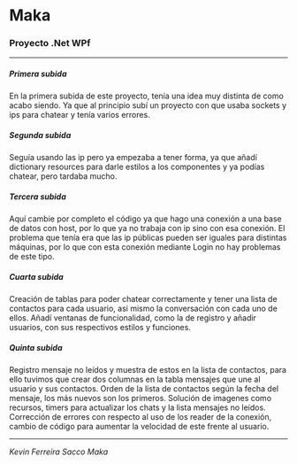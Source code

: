 # Maka
### Proyecto .Net WPf

---

##### Primera subida

En la primera subida de este proyecto, tenía una idea muy distinta de como acabo siendo.
Ya que al principio subí un proyecto con que usaba sockets y ips para chatear y tenía varios errores.

##### Segunda subida

Seguía usando las ip pero ya empezaba a tener forma, ya que añadí dictionary resources para darle estilos a los componentes y ya podías chatear, pero tardaba mucho.

##### Tercera subida

Aquí cambie por completo el código ya que hago una conexión a una base de datos con host, por lo que ya no trabaja con ip sino con esa conexión.
El problema que tenía era que las ip públicas pueden ser iguales para distintas máquinas, por lo que con esta conexión mediante Login no hay problemas de este tipo.

##### Cuarta subida

Creación de tablas para poder chatear correctamente y tener una lista de contactos para cada usuario, asi mismo la conversación con cada uno de ellos.
Añadí ventanas de funcionalidad, como la de registro y añadir usuarios, con sus respectivos estilos y funciones.


##### Quinta subida

Registro mensaje no leídos y muestra de estos en la lista de contactos, para ello tuvimos que crear dos columnas en la tabla mensajes que une al usuario y sus contactos.
Orden de la lista de contactos según la fecha del mensaje, los más nuevos son los primeros.
Solución de imagenes como recursos, timers para actualizar los chats y la lista mensajes no leídos.
Corrección de errores con respecto al uso de los reader de la conexión, cambio de código para aumentar la velocidad de este frente al usuario.

---

*Kevin Ferreira Sacco Maka*

